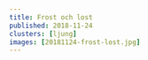 ```yaml
---
title: Frost och lost
published: 2018-11-24
clusters: [ljung]
images: [20181124-frost-lost.jpg]
---
```


